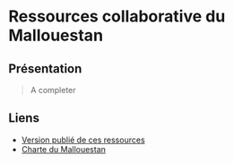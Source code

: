 # Ressources collaborative du Mallouestan
## Présentation
> A completer

## Liens
- [Version publié de ces ressources](https://association-mallouestan.github.io/Mallouestan/)
- [Charte du Mallouestan](https://association-mallouestan.github.io/Mallouestan/)